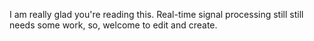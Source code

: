 I am really glad you're reading this. Real-time signal processing still still needs some work, so, welcome to edit and create.
